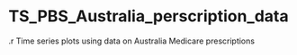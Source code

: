 # TS_PBS_Australia_perscription_data
.r Time series plots using data on Australia Medicare prescriptions
